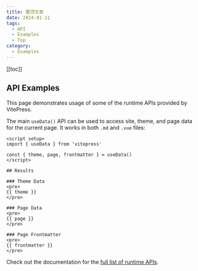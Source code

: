 ```yaml
---
title: 置顶文章
date: 2024-01-11
tags:
  - API
  - Examples
  - Top
category:
  - Examples
---
```


[[toc]]

## API Examples

This page demonstrates usage of some of the runtime APIs provided by VitePress.

The main `useData()` API can be used to access site, theme, and page data for the current page. It works in both `.md` and `.vue` files:

```vue
<script setup>
import { useData } from 'vitepress'

const { theme, page, frontmatter } = useData()
</script>

## Results

### Theme Data
<pre>
{{ theme }}
</pre>

### Page Data
<pre>
{{ page }}
</pre>

### Page Frontmatter
<pre>
{{ frontmatter }}
</pre>
```

Check out the documentation for the [full list of runtime APIs](https://vitepress.dev/reference/runtime-api#usedata).
